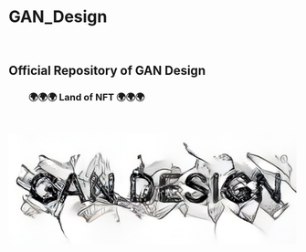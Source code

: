 # GAN_Design

</BR>

<h2>Official Repository of GAN Design </BR></h2>
<h3>&nbsp;&nbsp;&nbsp;&nbsp;&nbsp;&nbsp;&nbsp;&nbsp; 🌍🌍🌍 Land of NFT 🌍🌍🌍</h3> 

</BR>

![Alt text](https://raw.githubusercontent.com/JonnyBanana/GAN_Design/main/IMG/LOGO.png)

</BR>

